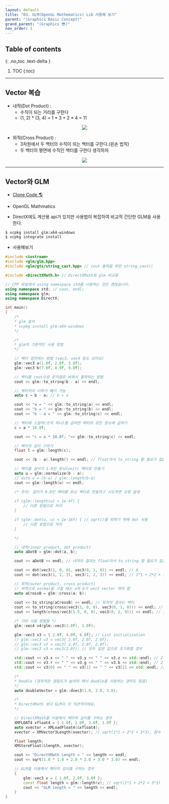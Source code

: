```yaml
---
layout: default
title: "03. GLM(OpenGL Mathematics) Lib 사용해 보기"
parent: "(Graphics Basic Concept)"
grand_parent: "(Graphics 😎)"
nav_order: 1
---
```


## Table of contents
{: .no_toc .text-delta }

1. TOC
{:toc}

---

## Vector 복습

* 내적(Dot Product) : 
    * 수직이 되는 거리를 구한다
    * (1, 2) * (3, 4) = 1 * 3 + 2 * 4 = 11

<p align="center">
  <img src="https://taehyungs-programming-blog.github.io/blog/assets/images/cpp/graphics/graphics-3-2.png"/>
</p>

* 외적(Cross Product) : 
    * 3차원에서 두 백터의 수직이 되는 백터를 구한다.(왼손 법칙)
    * 두 백터의 평면에 수직인 백터를 구한다 생각하자

<p align="center">
  <img src="https://taehyungs-programming-blog.github.io/blog/assets/images/cpp/graphics/graphics-3-3.png"/>
</p>

---

## Vector와 GLM

* [Clone Code 🌎](https://github.com/Arthur880708/DirectX11-Examples/tree/master/04)

* OpenGL Mathmatics
* DirectX에도 계산용 api가 있지만 사용법이 복잡하여 비교적 간단한 GLM을 사용한다.

```bash
$ vcpkg install glm:x64-windows
$ vcpkg integrate install 
```

* 사용해보기

```cpp
#include <iostream>
#include <glm/glm.hpp>
#include <glm/gtx/string_cast.hpp> // cout 출력을 위한 string_cast()

#include <DirectXMath.h> // DirectXMath와 glm 비교용

// CPP 파일에서 using namespace std를 사용하는 것은 괜찮습니다.
using namespace std; // cout, endl;
using namespace glm;
using namespace DirectX;

int main()
{
    /*
    * glm 설치
    * vcpkg install glm:x64-windows
    */

    /*
    * glm의 기본적인 사용 방법
    */

    // 벡터 정의하는 방법 (vec3, vec4 등도 있어요)
    glm::vec3 a(1.0f, 2.0f, 3.0f);
    glm::vec3 b(7.0f, 8.0f, 9.0f);

    // 벡터를 cout으로 문자열로 바꿔서 출력하는 방법
    cout << glm::to_string(b - a) << endl;

    // 벡터끼리 더하기 빼기 가능
    auto c = b - a; // b + a

    cout << "a = " << glm::to_string(a) << endl;
    cout << "b = " << glm::to_string(b) << endl;
    cout << "b - a = " << glm::to_string(c) << endl;

    // 벡터에 스칼라(숫자 하나)를 곱하면 벡터의 모든 원소에 곱하기
    c = a * 10.0f; 

    cout << "c = a * 10.0f; "<< glm::to_string(c) << endl;

    // 벡터의 길이 구하기
    float l = glm::length(c);

    cout << (b - a).length() << endl; // float라서 to_string 할 필요가 없음

    // 벡터를 길이가 1.0인 유닛(unit) 벡터로 만들기
    auto u = glm::normalize(b - a);
    // auto u = (b-a) / glm::length(b-a)
    cout << glm::length(u) << endl;

    /* 주의: 길이가 0.0인 벡터를 유닛 벡터로 만들려고 시도하면 오류 발생
    
    if (glm::length(u) < 1e-4f) {
        // 다른 방법으로 처리
    }

    if (glm::dot(u, u) < 1e-16f) { // sqrt()를 피하기 위해 dot 사용
        // 다른 방법으로 처리
    }

    */

    // 내적(inner product, dot product)
    auto aDotB = glm::dot(a, b);

    cout << aDotB << endl; // 내적의 결과는 float라서 to_string 할 필요가 없음

    cout << dot(vec3(1, 0, 0), vec3(0, 1, 0)) << endl; // 0
    cout << dot(vec3(1, 2, 3), vec3(1, 2, 3)) << endl; // 1*1 + 2*2 + 3*3 = 14

    // 외적(outer product, cross product)
    // 외적으로 normal을 구할 때는 a와 b가 unit vector 여야 함
    auto aCrossB = glm::cross(a, b); 
    
    cout << to_string(aCrossB) << endl; // 외적의 결과는 벡터
    cout << to_string(cross(vec3(1, 0, 0), vec3(0, 1, 0))) << endl; // vec3(0.0, 0.0, 1.0)
    cout << length(cross(vec3(1.5, 0, 0), vec3(0, 2, 0))) << endl; // 3

    /* 기타 사용 방법들 */
    glm::vec4 v4(glm::vec3(2.0f), 1.0f);

    glm::vec3 v3 = { 2.0f, 4.0f, 6.0f}; // List initialization
    // glm::vec3 v3 = vec3{ 2.0f, 2.0f, 2.0f};
    // glm::vec3 v3 = vec3( 2.0f, 2.0f, 2.0f);
    // glm::vec3 v3 = vec3(2.0f); // 모두 같은 값으로 초기화할 경우

    std::cout << v3.x << " " << v3.y << " " << v3.z << std::endl; // 2 4 6
    std::cout << v3.r << " " << v3.g << " " << v3.b << std::endl; // 2 4 6
    std::cout << v3[0] << " " << v3[1] << " " << v3[2] << std::endl; // 2 4 6

    /*
    * Double (광추적은 정밀도가 높아야 해서 double을 사용하는 경우도 많음)
    */
    auto doubleVector = glm::dvec3(1.0, 2.0, 3.0);

    /*
    * DirectXMath 보다 GLM이 더 직관적이에요.
    */

    // DirectXMath를 이용해서 벡터의 길이를 구하는 경우
    XMFLOAT4 xfloat4 = { 1.0f, 2.0f, 3.0f, 1.0f };
    auto xvector = XMLoadFloat4(&xfloat4);
    xvector = XMVector3Length(xvector); // sqrt(1*1 + 2*2 + 3*3), 함수 이름이 XMVector 숫자3 Length() 입니다.

    float length;
    XMStoreFloat(&length, xvector);

    cout << "DirectXMath Length = " << length << endl;
    cout << sqrt(1.0 * 1.0 + 2.0 * 2.0 + 3.0 * 3.0) << endl;

    // GLM을 이용해서 벡터의 길이를 구하는 경우
    {
        glm::vec3 v = { 1.0f, 2.0f, 3.0f };
        const float length = glm::length(v); // sqrt(1*1 + 2*2 + 3*3)
        cout << "GLM length = " << length << endl;
    }
}

```